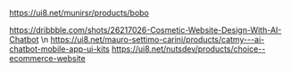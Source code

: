 https://ui8.net/munirsr/products/bobo

https://dribbble.com/shots/26217026-Cosmetic-Website-Design-With-AI-Chatbot \n
https://ui8.net/mauro-settimo-carini/products/catmy---ai-chatbot-mobile-app-ui-kits
https://ui8.net/nutsdev/products/choice--ecommerce-website
